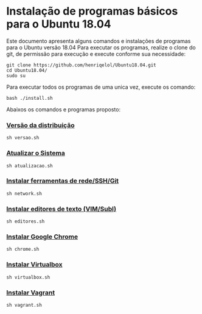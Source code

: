 # Instalação de programas básicos para o Ubuntu 18.04
Este documento apresenta alguns comandos e instalações de programas para o Ubuntu versão 18.04
Para executar os programas, realize o clone do git, de permissão para execução e execute conforme sua necessidade:
~~~
git clone https://github.com/henriqelol/Ubuntu18.04.git
cd Ubuntu18.04/
sudo su
~~~

Para executar todos os programas de uma unica vez, execute os comando:
~~~
bash ./install.sh
~~~

Abaixos os comandos e programas proposto:

### [Versão da distribuição](https://github.com/henriqelol/Ubuntu18.04/blob/master/versao.sh)
~~~
sh versao.sh
~~~

### [Atualizar o Sistema](https://github.com/henriqelol/Ubuntu18.04/blob/master/atualizacao.sh)
~~~
sh atualizacao.sh
~~~

### [Instalar ferramentas de rede/SSH/Git](https://github.com/henriqelol/Ubuntu18.04/blob/master/network.sh)
~~~
sh network.sh
~~~

### [Instalar editores de texto (VIM/Subl)](https://github.com/henriqelol/Ubuntu18.04/blob/master/editores.sh)
~~~
sh editores.sh
~~~

### [Instalar Google Chrome](https://github.com/henriqelol/Ubuntu18.04/blob/master/chrome.sh)
~~~
sh chrome.sh
~~~

### [Instalar Virtualbox](https://github.com/henriqelol/Ubuntu18.04/blob/master/virtualbox.sh)
~~~
sh virtualbox.sh
~~~

### [Instalar Vagrant](https://github.com/henriqelol/Ubuntu18.04/blob/master/vagrant.sh)
~~~
sh vagrant.sh
~~~
